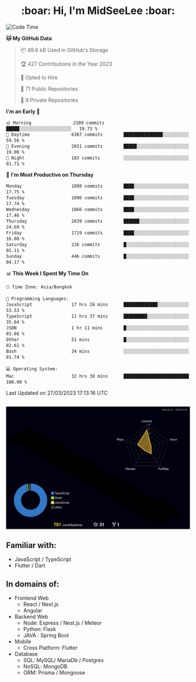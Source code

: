 <h1 align="center"> :boar: Hi, I'm MidSeeLee :boar:</h1>
 
<!--START_SECTION:waka-->
![Code Time](http://img.shields.io/badge/Code%20Time-504%20hrs%2036%20mins-blue)

**🐱 My GitHub Data** 

> 📦 69.6 kB Used in GitHub's Storage 
 > 
> 🏆 427 Contributions in the Year 2023
 > 
> 💼 Opted to Hire
 > 
> 📜 71 Public Repositories 
 > 
> 🔑 9 Private Repositories 
 > 
**I'm an Early 🐤** 

```text
🌞 Morning                2109 commits        █████░░░░░░░░░░░░░░░░░░░░   19.73 % 
🌆 Daytime                6367 commits        ███████████████░░░░░░░░░░   59.56 % 
🌃 Evening                2031 commits        █████░░░░░░░░░░░░░░░░░░░░   19.00 % 
🌙 Night                  183 commits         ░░░░░░░░░░░░░░░░░░░░░░░░░   01.71 % 
```
📅 **I'm Most Productive on Thursday** 

```text
Monday                   1898 commits        ████░░░░░░░░░░░░░░░░░░░░░   17.75 % 
Tuesday                  1896 commits        ████░░░░░░░░░░░░░░░░░░░░░   17.74 % 
Wednesday                1866 commits        ████░░░░░░░░░░░░░░░░░░░░░   17.46 % 
Thursday                 2639 commits        ██████░░░░░░░░░░░░░░░░░░░   24.69 % 
Friday                   1719 commits        ████░░░░░░░░░░░░░░░░░░░░░   16.08 % 
Saturday                 226 commits         █░░░░░░░░░░░░░░░░░░░░░░░░   02.11 % 
Sunday                   446 commits         █░░░░░░░░░░░░░░░░░░░░░░░░   04.17 % 
```


📊 **This Week I Spent My Time On** 

```text
🕑︎ Time Zone: Asia/Bangkok

💬 Programming Languages: 
JavaScript               17 hrs 28 mins      █████████████░░░░░░░░░░░░   53.53 % 
TypeScript               11 hrs 37 mins      █████████░░░░░░░░░░░░░░░░   35.64 % 
JSON                     1 hr 11 mins        █░░░░░░░░░░░░░░░░░░░░░░░░   03.66 % 
Other                    51 mins             █░░░░░░░░░░░░░░░░░░░░░░░░   02.61 % 
Bash                     34 mins             ░░░░░░░░░░░░░░░░░░░░░░░░░   01.74 % 

💻 Operating System: 
Mac                      32 hrs 38 mins      █████████████████████████   100.00 % 
```


 Last Updated on 27/03/2023 17:13:16 UTC
<!--END_SECTION:waka-->

##

![](./profile-3d-contrib/profile-night-rainbow.svg)

## Familiar with:
- JavaScript / TypeScript
- Flutter / Dart

## In domains of:
- Frontend Web
  - React / Next.js
  - Angular
- Backend Web
  - Node: Express / Nest.js / Meteor
  - Python: Flask
  - JAVA : Spring Boot
- Mobile
  - Cross Platform: Flutter
- Database
  - SQL: MySQL/ MariaDb / Postgres
  - NoSQL: MongoDB
  - ORM: Prisma / Mongoose
